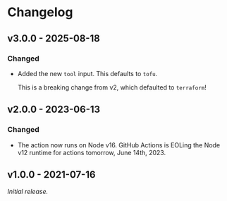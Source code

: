 # Changelog

## v3.0.0 - 2025-08-18
### Changed
- Added the new `tool` input. This defaults to `tofu`.

  This is a breaking change from v2, which defaulted to `terraform`!

## v2.0.0 - 2023-06-13

### Changed 
- The action now runs on Node v16. GitHub Actions is EOLing the Node v12 runtime for actions tomorrow, June 14th, 2023.

## v1.0.0 - 2021-07-16

_Initial release._
